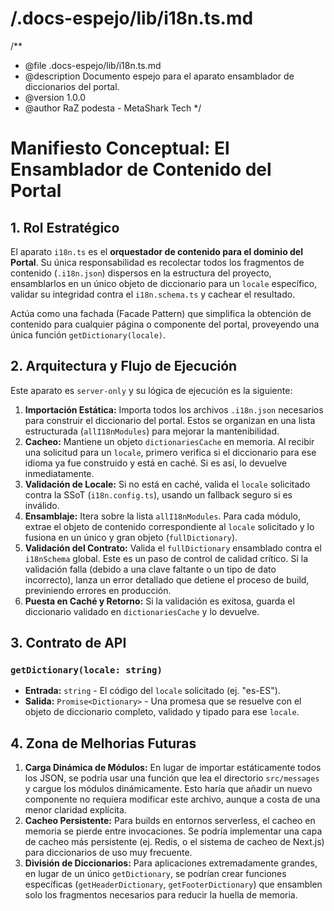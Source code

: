 # /.docs-espejo/lib/i18n.ts.md
/**
 * @file .docs-espejo/lib/i18n.ts.md
 * @description Documento espejo para el aparato ensamblador de diccionarios del portal.
 * @version 1.0.0
 * @author RaZ podesta - MetaShark Tech
 */

# Manifiesto Conceptual: El Ensamblador de Contenido del Portal

## 1. Rol Estratégico

El aparato `i18n.ts` es el **orquestador de contenido para el dominio del Portal**. Su única responsabilidad es recolectar todos los fragmentos de contenido (`.i18n.json`) dispersos en la estructura del proyecto, ensamblarlos en un único objeto de diccionario para un `locale` específico, validar su integridad contra el `i18n.schema.ts` y cachear el resultado.

Actúa como una fachada (Facade Pattern) que simplifica la obtención de contenido para cualquier página o componente del portal, proveyendo una única función `getDictionary(locale)`.

## 2. Arquitectura y Flujo de Ejecución

Este aparato es `server-only` y su lógica de ejecución es la siguiente:

1.  **Importación Estática:** Importa todos los archivos `.i18n.json` necesarios para construir el diccionario del portal. Estos se organizan en una lista estructurada (`allI18nModules`) para mejorar la mantenibilidad.
2.  **Cacheo:** Mantiene un objeto `dictionariesCache` en memoria. Al recibir una solicitud para un `locale`, primero verifica si el diccionario para ese idioma ya fue construido y está en caché. Si es así, lo devuelve inmediatamente.
3.  **Validación de Locale:** Si no está en caché, valida el `locale` solicitado contra la SSoT (`i18n.config.ts`), usando un fallback seguro si es inválido.
4.  **Ensamblaje:** Itera sobre la lista `allI18nModules`. Para cada módulo, extrae el objeto de contenido correspondiente al `locale` solicitado y lo fusiona en un único y gran objeto (`fullDictionary`).
5.  **Validación del Contrato:** Valida el `fullDictionary` ensamblado contra el `i18nSchema` global. Este es un paso de control de calidad crítico. Si la validación falla (debido a una clave faltante o un tipo de dato incorrecto), lanza un error detallado que detiene el proceso de build, previniendo errores en producción.
6.  **Puesta en Caché y Retorno:** Si la validación es exitosa, guarda el diccionario validado en `dictionariesCache` y lo devuelve.

## 3. Contrato de API

### `getDictionary(locale: string)`
*   **Entrada:** `string` - El código del `locale` solicitado (ej. "es-ES").
*   **Salida:** `Promise<Dictionary>` - Una promesa que se resuelve con el objeto de diccionario completo, validado y tipado para ese `locale`.

## 4. Zona de Melhorias Futuras

1.  **Carga Dinámica de Módulos:** En lugar de importar estáticamente todos los JSON, se podría usar una función que lea el directorio `src/messages` y cargue los módulos dinámicamente. Esto haría que añadir un nuevo componente no requiera modificar este archivo, aunque a costa de una menor claridad explícita.
2.  **Cacheo Persistente:** Para builds en entornos serverless, el cacheo en memoria se pierde entre invocaciones. Se podría implementar una capa de cacheo más persistente (ej. Redis, o el sistema de cacheo de Next.js) para diccionarios de uso muy frecuente.
3.  **División de Diccionarios:** Para aplicaciones extremadamente grandes, en lugar de un único `getDictionary`, se podrían crear funciones específicas (`getHeaderDictionary`, `getFooterDictionary`) que ensamblen solo los fragmentos necesarios para reducir la huella de memoria.